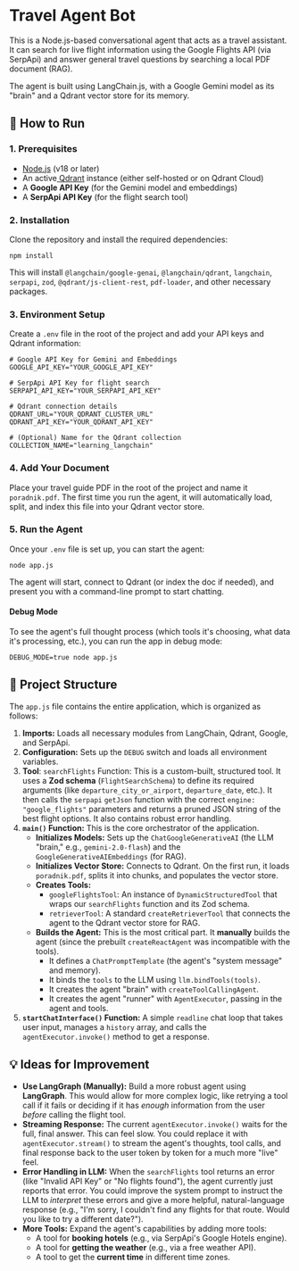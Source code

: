 # **Travel Agent Bot**

This is a Node.js-based conversational agent that acts as a travel assistant. It can search for live flight information using the Google Flights API (via SerpApi) and answer general travel questions by searching a local PDF document (RAG).

The agent is built using LangChain.js, with a Google Gemini model as its "brain" and a Qdrant vector store for its memory.


## **🚀 How to Run**


### **1. Prerequisites**



*   [Node.js](https://nodejs.org/) (v18 or later)
*   An active[ Qdrant](https://qdrant.tech/) instance (either self-hosted or on Qdrant Cloud)
*   A **Google API Key** (for the Gemini model and embeddings)
*   A **SerpApi API Key** (for the flight search tool)


### **2. Installation**

Clone the repository and install the required dependencies:


```
npm install

```


This will install `@langchain/google-genai`, `@langchain/qdrant`, `langchain`, `serpapi`, `zod`, `@qdrant/js-client-rest`, `pdf-loader`, and other necessary packages.


### **3. Environment Setup**

Create a `.env` file in the root of the project and add your API keys and Qdrant information:


```
# Google API Key for Gemini and Embeddings
GOOGLE_API_KEY="YOUR_GOOGLE_API_KEY"

# SerpApi API Key for flight search
SERPAPI_API_KEY="YOUR_SERPAPI_API_KEY"

# Qdrant connection details
QDRANT_URL="YOUR_QDRANT_CLUSTER_URL"
QDRANT_API_KEY="YOUR_QDRANT_API_KEY"

# (Optional) Name for the Qdrant collection
COLLECTION_NAME="learning_langchain"

```



### **4. Add Your Document**

Place your travel guide PDF in the root of the project and name it `poradnik.pdf`. The first time you run the agent, it will automatically load, split, and index this file into your Qdrant vector store.


### **5. Run the Agent**

Once your `.env` file is set up, you can start the agent:


```
node app.js

```


The agent will start, connect to Qdrant (or index the doc if needed), and present you with a command-line prompt to start chatting.


#### **Debug Mode**

To see the agent's full thought process (which tools it's choosing, what data it's processing, etc.), you can run the app in debug mode:


```
DEBUG_MODE=true node app.js

```



## **📂 Project Structure**

The `app.js` file contains the entire application, which is organized as follows:



1. **Imports:** Loads all necessary modules from LangChain, Qdrant, Google, and SerpApi.
2. **Configuration:** Sets up the `DEBUG` switch and loads all environment variables.
3. **Tool**: <code>searchFlights</code> Function:</strong> This is a custom-built, structured tool. It uses a <strong>Zod schema</strong> (<code>FlightSearchSchema</code>) to define its required arguments (like <code>departure_city_or_airport</code>, <code>departure_date</code>, etc.). It then calls the <code>serpapi</code> <code>getJson</code> function with the correct <code>engine: "google_flights"</code> parameters and returns a pruned JSON string of the best flight options. It also contains robust error handling.
4. <strong><code>main()</code> Function:</strong> This is the core orchestrator of the application.
    *   <strong>Initializes Models:</strong> Sets up the <code>ChatGoogleGenerativeAI</code> (the LLM "brain," e.g., <code>gemini-2.0-flash</code>) and the <code>GoogleGenerativeAIEmbeddings</code> (for RAG).
    *   <strong>Initializes Vector Store:</strong> Connects to Qdrant. On the first run, it loads <code>poradnik.pdf</code>, splits it into chunks, and populates the vector store.
    *   <strong>Creates Tools:</strong>
        *   <code>googleFlightsTool</code>: An instance of <code>DynamicStructuredTool</code> that wraps our <code>searchFlights</code> function and its Zod schema.
        *   <code>retrieverTool</code>: A standard <code>createRetrieverTool</code> that connects the agent to the Qdrant vector store for RAG.
    *   <strong>Builds the Agent:</strong> This is the most critical part. It <strong>manually</strong> builds the agent (since the prebuilt <code>createReactAgent</code> was incompatible with the tools).
        *   It defines a <code>ChatPromptTemplate</code> (the agent's "system message" and memory).
        *   It binds the <code>tools</code> to the LLM using <code>llm.bindTools(tools)</code>.
        *   It creates the agent "brain" with <code>createToolCallingAgent</code>.
        *   It creates the agent "runner" with <code>AgentExecutor</code>, passing in the agent and tools.
5. <strong><code>startChatInterface()</code> Function:</strong> A simple <code>readline</code> chat loop that takes user input, manages a <code>history</code> array, and calls the <code>agentExecutor.invoke()</code> method to get a response.


## <strong>💡 Ideas for Improvement</strong>



*   **Use LangGraph (Manually):** Build a more robust agent using **LangGraph**. This would allow for more complex logic, like retrying a tool call if it fails or deciding if it has _enough_ information from the user _before_ calling the flight tool.
*   **Streaming Response:** The current `agentExecutor.invoke()` waits for the full, final answer. This can feel slow. You could replace it with `agentExecutor.stream()` to stream the agent's thoughts, tool calls, and final response back to the user token by token for a much more "live" feel.
*   **Error Handling in LLM:** When the `searchFlights` tool returns an error (like "Invalid API Key" or "No flights found"), the agent currently just reports that error. You could improve the system prompt to instruct the LLM to _interpret_ these errors and give a more helpful, natural-language response (e.g., "I'm sorry, I couldn't find any flights for that route. Would you like to try a different date?").
*   **More Tools:** Expand the agent's capabilities by adding more tools:
    *   A tool for **booking hotels** (e.g., via SerpApi's Google Hotels engine).
    *   A tool for **getting the weather** (e.g., via a free weather API).
    *   A tool to get the **current time** in different time zones.
